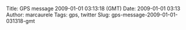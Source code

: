 Title: GPS message 2009-01-01 03:13:18 (GMT)
Date: 2009-01-01 03:13
Author: marcaurele
Tags: gps, twitter
Slug: gps-message-2009-01-01-031318-gmt

<!--break-->

<div class="gmap" id="gmap_20081231_191318">
</div>

